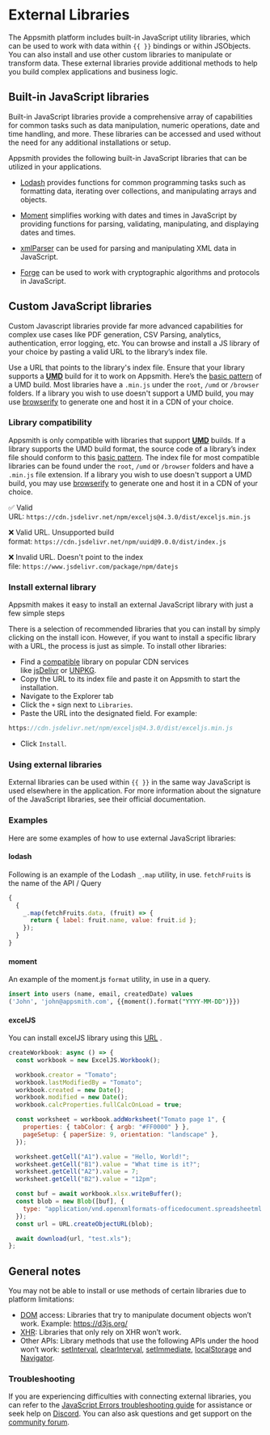 # External Libraries

The Appsmith platform includes built-in JavaScript utility libraries, which can be used to work with data within `{{ }}` bindings or within JSObjects. You can also install and use other custom libraries to manipulate or transform data. These external libraries provide additional methods to help you build complex applications and business logic.

 <VideoEmbed host="youtube" videoId="xXssLXQvdyY" title="How To Use Custom JavaScript Libraries" caption="How To Use JavaScript Libraries"/>

## Built-in JavaScript libraries

Built-in JavaScript libraries provide a comprehensive array of capabilities for common tasks such as data manipulation, numeric operations, date and time handling, and more. These libraries can be accessed and used without the need for any additional installations or setup.

Appsmith provides the following built-in JavaScript libraries that can be utilized in your applications.

- [Lodash](https://lodash.com/docs/4.17.15) provides functions for common programming tasks such as formatting data, iterating over collections, and manipulating arrays and objects.

- [Moment](https://momentjs.com/docs/) simplifies working with dates and times in JavaScript by providing functions for parsing, validating, manipulating, and displaying dates and times.

- [xmlParser](https://naturalintelligence.github.io/fast-xml-parser/) can be used for parsing and manipulating XML data in JavaScript.

- [Forge](https://github.com/digitalbazaar/forge) can be used to work with cryptographic algorithms and protocols in JavaScript.

## Custom JavaScript libraries

Custom Javascript libraries provide far more advanced capabilities for complex use cases like PDF generation, CSV Parsing, analytics, authentication, error logging, etc. You can browse and install a JS library of your choice by pasting a valid URL to the library’s index file.

Use a URL that points to the library's index file. Ensure that your library supports a **[UMD](https://github.com/umdjs/umd)** build for it to work on Appsmith. Here’s the [basic pattern](https://github.com/umdjs/umd/blob/master/templates/commonjsStrict.js) of a UMD build. Most libraries have a `.min.js` under the `root`, `/umd` or `/browser` folders. If a library you wish to use doesn't support a UMD build, you may use [browserify](https://browserify.org/) to generate one and host it in a CDN of your choice.

### Library compatibility

Appsmith is only compatible with libraries that support **[UMD](https://github.com/umdjs/umd)** builds. If a library supports the UMD build format, the source code of a library’s index file should conform to this [basic pattern](https://github.com/umdjs/umd/blob/master/templates/commonjsStrict.js). The index file for most compatible libraries can be found under the `root`, `/umd` or `/browser` folders and have a `.min.js` file extension. If a library you wish to use doesn't support a UMD build, you may use [browserify](https://browserify.org/) to generate one and host it in a CDN of your choice.

✅ Valid URL: `https://cdn.jsdelivr.net/npm/exceljs@4.3.0/dist/exceljs.min.js`

❌ Valid URL. Unsupported build format: `https://cdn.jsdelivr.net/npm/uuid@9.0.0/dist/index.js`

❌ Invalid URL. Doesn't point to the index file: `https://www.jsdelivr.com/package/npm/datejs`

### Install external library

Appsmith makes it easy to install an external JavaScript library with just a few simple steps

 <VideoEmbed host="youtube" videoId="bo66yFTfy6Q" title="Installing custom JavaScript libraries" caption="Installing External JavaScript libraries"/>

There is a selection of recommended libraries that you can install by simply clicking on the install icon. However, if you want to install a specific library with a URL, the process is just as simple. To install other libraries:

- Find a [compatible](#library-compatibility) library on popular CDN services like [jsDelivr](https://www.jsdelivr.com/) or [UNPKG](https://unpkg.com/).
- Copy the URL to its index file and paste it on Appsmith to start the installation.
- Navigate to the Explorer tab
- Click the `+` sign next to `Libraries`.
- Paste the URL into the designated field. For example:

```js
https://cdn.jsdelivr.net/npm/exceljs@4.3.0/dist/exceljs.min.js
```

- Click `Install`.

### Using external libraries

External libraries can be used within `{{ }}` in the same way JavaScript is used elsewhere in the application. For more information about the signature of the JavaScript libraries, see their official documentation.

### Examples

Here are some examples of how to use external JavaScript libraries:

#### lodash

Following is an example of the Lodash `_.map` utility, in use. `fetchFruits` is the name of the API / Query

```javascript
{
  {
    _.map(fetchFruits.data, (fruit) => {
      return { label: fruit.name, value: fruit.id };
    });
  }
}
```

#### moment

An example of the moment.js `format` utility, in use in a query.

```sql
insert into users (name, email, createdDate) values
('John', 'john@appsmith.com', {{moment().format("YYYY-MM-DD")}})
```

#### excelJS

You can install excelJS library using this [URL](https://www.jsdelivr.com/package/npm/exceljs) .

```javascript
createWorkbook: async () => {
  const workbook = new ExcelJS.Workbook();

  workbook.creator = "Tomato";
  workbook.lastModifiedBy = "Tomato";
  workbook.created = new Date();
  workbook.modified = new Date();
  workbook.calcProperties.fullCalcOnLoad = true;

  const worksheet = workbook.addWorksheet("Tomato page 1", {
    properties: { tabColor: { argb: "#FF0000" } },
    pageSetup: { paperSize: 9, orientation: "landscape" },
  });

  worksheet.getCell("A1").value = "Hello, World!";
  worksheet.getCell("B1").value = "What time is it?";
  worksheet.getCell("A2").value = 7;
  worksheet.getCell("B2").value = "12pm";

  const buf = await workbook.xlsx.writeBuffer();
  const blob = new Blob([buf], {
    type: "application/vnd.openxmlformats-officedocument.spreadsheetml.sheet",
  });
  const url = URL.createObjectURL(blob);

  await download(url, "test.xls");
};
```

## General notes

You may not be able to install or use methods of certain libraries due to platform limitations:

* [DOM](https://developer.mozilla.org/en-US/docs/Web/API/Document_Object_Model/Introduction) access: Libraries that try to manipulate document objects won’t work. Example: https://d3js.org/
* [XHR](https://developer.mozilla.org/en-US/docs/Glossary/XMLHttpRequest): Libraries that only rely on XHR won’t work.
* Other APIs: Library methods that use the following APIs under the hood won’t work: [setInterval](https://developer.mozilla.org/en-US/docs/Web/API/setInterval), [clearInterval](https://developer.mozilla.org/en-US/docs/Web/API/clearInterval), [setImmediate](https://developer.mozilla.org/en-US/docs/Web/API/Window/setImmediate), [localStorage](https://developer.mozilla.org/en-US/docs/Web/API/Window/localStorage) and [Navigator](https://developer.mozilla.org/en-US/docs/Web/API/Navigator).


### Troubleshooting

If you are experiencing difficulties with connecting external libraries, you can refer to the [JavaScript Errors troubleshooting guide](/help-and-support/troubleshooting-guide/js-errors) for assistance or seek help on [Discord](https://discord.com/invite/rBTTVJp). You can also ask questions and get support on the [community forum](https://community.appsmith.com/).
